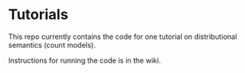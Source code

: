 # Tutorials

This repo currently contains the code for one tutorial on distributional semantics (count models).

Instructions for running the code is in the wiki.
